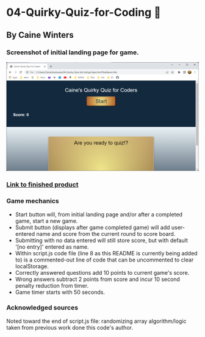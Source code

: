 # 04-Quirky-Quiz-for-Coding :rofl:
## By Caine Winters


### Screenshot of initial landing page for game.
![Screenshot of initial landing page for game.](./assets/img/404.jpg)

### [Link to finished product](https://elcaine.github.io/04-Quirky-Quiz-forCoding//)

### Game mechanics
- Start button will, from initial landing page and/or after a completed game, start a new game.
- Submit button (displays after game completed game) will add user-entered name and score from the current round to score board.
- Submitting with no data entered will still store score, but with default '[no entry]' entered as name.
- Within script.js code file (line 8 as this README is currently being added to) is a commented-out line of code that can be uncommented to clear localStorage.
- Correctly answered questions add 10 points to current game's score.
- Wrong answers subtract 2 points from score and incur 10 second penalty reduction from timer.
- Game timer starts with 50 seconds.

### Acknowledged sources
Noted toward the end of script.js file:  randomizing array algorithm/logic taken from previous work done this code's author.
